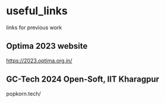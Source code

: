 # useful_links
links for previous work

## Optima 2023 website
https://2023.optima.org.in/

## GC-Tech 2024 Open-Soft, IIT Kharagpur
popkorn.tech/
